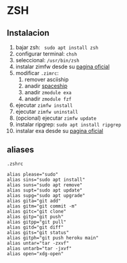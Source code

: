 # ZSH

## Instalacion

1. bajar zsh: ``` sudo apt install zsh```
2. configurar terminal: ```chsh```
3. seleccional: ```/usr/bin/zsh```
4. instalar zimfw desde su [pagina oficial](https://github.com/zimfw/zimfw)
5. modificar ```.zimrc```:
    1. remover asciiship
    2. anadir  [spaceship](https://github.com/spaceship-prompt/spaceship-prompt)
    3. anadir ```zmodule exa```
    4. anadir ```zmodule fzf```
6. ejecutar ```zimfw install```
7. ejecutar ```zimfw uninstall```
8. (opcional) ejecutar ```zimfw update```
9. instalar ripgrep: ```sudo apt install ripgrep```
10. instalar exa desde su [pagina oficial](https://github.com/ogham/exa)

## aliases

```.zshrc```
```
alias please="sudo"
alias sins="sudo apt install"
alias suns="sudo apt remove"
alias supt="sudo apt update"
alias supg="sudo apt upgrade"
alias gita="git add"
alias gitm="git commit -m"
alias gitc="git clone"
alias gitp="git push"
alias gitpp="git pull"
alias gitd="git diff"
alias gits="git status"
alias gitph="git push heroku main"
alias untar="tar -zxvf"
alias untarb="tar -jxvf"
alias open="xdg-open"
```
